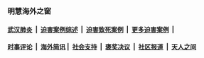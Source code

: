 
### 明慧海外之窗

####  [武汉肺炎](indexes/365.md?t=03140700) &nbsp;|&nbsp;  [迫害案例综述](indexes/328.md?t=03140700) &nbsp;|&nbsp; [迫害致死案例](indexes/277.md?t=03140700)  &nbsp;|&nbsp; [更多迫害案例](indexes/81.md?t=03140700)  &nbsp;|&nbsp; 
####  [时事评论](indexes/19.md?t=03140700) &nbsp;|&nbsp; [海外简讯](indexes/245.md?t=03140700)&nbsp;|&nbsp;  [社会支持](indexes/140.md?t=03140700) &nbsp;|&nbsp; [褒奖决议](indexes/282.md?t=03140700) &nbsp;|&nbsp; [社区报道](indexes/91.md?t=03140700)  &nbsp;|&nbsp; [天人之间](indexes/78.md?t=03140700) 

